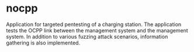 # nocpp
Application for targeted pentesting of a charging station. The application tests the OCPP link between the management system and the management system. In addition to various fuzzing attack scenarios, information gathering is also implemented.
